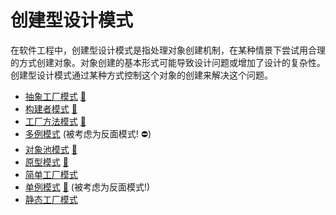 # 创建型设计模式

在软件工程中，创建型设计模式是指处理对象创建机制，在某种情景下尝试用合理的方式创建对象。对象创建的基本形式可能导致设计问题或增加了设计的复杂性。创建型设计模式通过某种方式控制这个对象的创建来解决这个问题。

* [抽象工厂模式](AbstractFactory) [:notebook:](http://en.wikipedia.org/wiki/Abstract_factory_pattern)
* [构建者模式](Builder) [:notebook:](http://en.wikipedia.org/wiki/Builder_pattern)
* [工厂方法模式](FactoryMethod) [:notebook:](http://en.wikipedia.org/wiki/Factory_method_pattern)
* [多例模式](Multiton) (被考虑为反面模式! :no_entry:)
* [对象池模式](Pool) [:notebook:](http://en.wikipedia.org/wiki/Object_pool_pattern)
* [原型模式](Prototype) [:notebook:](http://en.wikipedia.org/wiki/Prototype_pattern)
* [简单工厂模式](SimpleFactory)
* [单例模式](Singleton) [:notebook:](http://en.wikipedia.org/wiki/Singleton_pattern) (被考虑为反面模式!)
* [静态工厂模式](StaticFactory)
